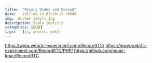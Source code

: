 ```yaml
---
title:  "Record Video and Upload"
date:   2017-04-14 01:28:13 +0000
img:  docker-jekyll.jpg
description: Scala Implicit
categories: [前端]
tags:   [js, webrtc, web]
---
```

https://www.webrtc-experiment.com/RecordRTC/
https://www.webrtc-experiment.com/RecordRTC/PHP/
https://github.com/muaz-khan/RecordRTC